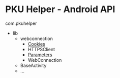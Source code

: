 # PKU Helper - Android API

com.pkuhelper
- lib
	- webconnection
		- [Cookies](/pkuhelper/lib/webconnection/Cookies.md)
		- HTTPSClient
		- [Parameters](/pkuhelper/lib/webconnection/Parameters.md)
		- WebConnection
	- BaseActivity
	- ...	